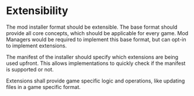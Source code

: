 # Extensibility

The mod installer format should be extensible. The base format should provide all core concepts, which should be applicable for every game. Mod Managers would be required to implement this base format, but can opt-in to implement extensions.

The manifest of the installer should specify which extensions are being used upfront. This allows implementations to quickly check if the manifest is supported or not.

Extensions shall provide game specific logic and operations, like updating files in a game specific format.
